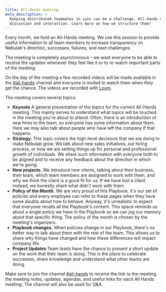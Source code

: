 ```yaml
---
title: All-Hands meeting
meta_description: >
  Keeping distributed teammates in sync can be a challenge. All-hands meetings are a place for
  discussion and interaction. Learn more on how we structure them!
---
```


Every month, we hold an All-Hands meeting. We use this session to provide useful information
to all team members to increase transparency on Nebulab's direction, successes, failures, and
next challenges.

The meeting is completely asynchronous - we want everyone to be able to receive the updates
whenever they feel like it or to re-watch important parts of the meeting.

On the day of the meeting a few recorded videos will be made available in the [#all-hands][slack]
channel and everyone is invited to watch them when they get the chance. The videos are recorded
with [Loom](https://www.loom.com/).

The meeting covers several topics:

- **Keynote** A general presentation of the topics for the current All-Hands meeting. This
  mainly serves to understand what topics will be touched in the meeting you're about
  to attend. Often, there is an introduction of new hires to the team, so everyone has
  some information about them. Here we may also talk about people who have left the company
  if that happens.
- **Strategy.** This topic covers the high-level decisions that we are doing to make
  Nebulab grow. We talk about new sales initiatives, our hiring process, or how we
  are setting things up for personal and professional growth of individuals. We share
  such information with everyone both to be aligned and to receive any feedback about
  the direction in which we're going.
- **New projects.** We introduce new clients, talking about their business, their team,
  which team members are assigned to work with them, and why we think the client is a good
  fit for us. If we have lost a client instead, we honestly share what didn't work with them.
- **Policy of the Month.** We are very proud of this Playbook, it's our set of policies and
  every employee can refer to these pages when they have some doubts about how to behave.
  Anyway, it's unrealistic to expect that everyone recalls all the Playbook's content. This
  space reminds us about a single policy we have in the Playbook so we can jog our
  memory about that specific thing. The policy of the month is chosen by the meeting's
  organizers.
- **Playbook changes.** When policies change in our Playbook, there's no better way to
  talk about them with the rest of the team. This allows us to share why things have
  changed and how these differences will impact company life.
- **Project Updates** Team leads have the chance to present a short update on the work that
  their team is doing. This is the place to celebrate successes, share knowledge and understand
  what other teams are doing.

Make sure to join the channel [#all-hands](slack) to receive the link to the meeting, the
meeting notes, updates, agendas, and useful links for each All Hands meeting. The channel will
also be used for Q&A.

[slack]: https://nebulab.slack.com/archives/CHLDKV560
